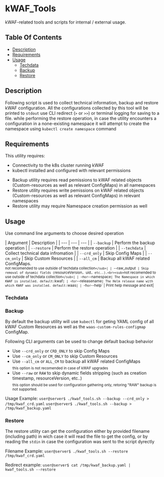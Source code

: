 # kWAF_Tools
kWAF-related tools and scripts for internal / external usage.

## Table Of Contents ###
- [Description](#description )
- [Requirements](#requiremnts )
- [Usage](#usage )
  * [Techdata](#techdata )
  * [Backup](#backup )
  * [Restore](#restore)

## Description ##
Following script is used to collect technical information, backup and restore kWAF configuration.
All the configurations collected by this tool will be printed to `stdout` use CLI redirect (`>` or `>>`) or terminal logging for saving to a file.
while performing the restore operation, in case the utility encounters a configuration in a none-existing namespace it will attempt to create the namespace using `kubectl create namespace` command 

## Requirements ##
This utility requires:
 - Connectivity to the k8s cluster running kWAF
 - kubectl installed and configured with relevant permissions
 * Backup utility requires read pemissions to kWAF related objects (Custom-resources as well as relevant ConfigMaps) in all namespaces
 * Restore utility requires write pemissions on kWAF related objects (Custom-resources as well as relevant ConfigMaps) in relevant namespaces
 * Restore utility may require Namespace creation permission as well

## Usage ##
Use command line arguments to choose desired operation

| Argument | Description |
| --- | --- | --- |
| `--backup` | Perform the backup operation |
| `--restore` | Perform the restore operation |
| `--techdata` | Collect technical data infromation |
| `--crd_only` | Skip Config Maps |
| `--cm_only` | Skip Custom Resources |
| `--all_cm` | Backup all kWAF related ConfigMaps.<br><sub>not recomended to use outside of techdata collection`</sub>|
| `--raw_output` | Skip removal of dynamic fields (`resourceVersion`, `uid`, etc..).<br><sub>`not recomended to use outside of techdata collection`</sub>|
| `-n` or `--namespace` | The Namespace in which KWAF is installed. default: `kwaf`|
| `-r` or `--releasename` | The Helm release name with which KWAF was installed. default: `waas`|
| `-h` or `--help` | Print help message and exit|

### Techdata ###

### Backup ###
By default the backup utility will use `kubectl` for geting YAML config of all kWAF Custom Resources as well as the `waas-custom-rules-configmap` ConfigMap.

Following CLI arguments can be used to change default backup behavior
 - Use `--crd_only` or `CRD_ONLY` to skip Config Maps
 - Use `--cm_only` or `CM_ONLY` to skip Custom Resources
 - Use `--all_cm` or `ALL_CM` to backup all kWAF related ConfigMaps <br>
 <sub> this option is not recomended in case of kWAF upgrades </sub>
 - Use `--raw` or `RAW` to skip dynamic fields stripping (such as creation timestamp, resourceVersion, etc..) <br>
 <sub> this option should be used for configuration gathering only, retoring "RAW" backup is not supported.</sub>

Usage Example: 
`user@server$ ./kwaf_tools.sh --backup --crd_only > /tmp/kwaf_crd.yaml`
`user@server$ ./kwaf_tools.sh --backup > /tmp/kwaf_backup.yaml`

### Restore ###
The restore utility can get the configuration either by provided filename (including path) in wich case it will read the file to get the config, or by reading the `stdin` in case the configuration was sent to the script dyrectly

Filename Example:
`user@server$ ./kwaf_tools.sh --restore  /tmp/kwaf_crd.yaml`

Redirect example:
`user@server$ cat /tmp/kwaf_backup.yaml | kwaf_tools.sh --restore`
